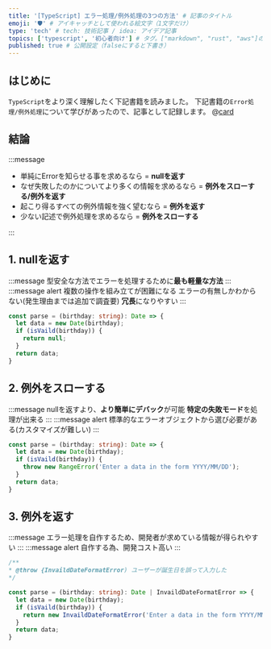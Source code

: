 ```yaml
---
title: '[TypeScript] エラー処理/例外処理の3つの方法' # 記事のタイトル
emoji: '🛡' # アイキャッチとして使われる絵文字（1文字だけ）
type: 'tech' # tech: 技術記事 / idea: アイデア記事
topics: ['typescript', '初心者向け'] # タグ。["markdown", "rust", "aws"]のように指定する
published: true # 公開設定（falseにすると下書き）
---
```


## はじめに

`TypeScript`をより深く理解したく下記書籍を読みました。
下記書籍の`Error処理/例外処理`について学びがあったので、記事として記録します。
@[card](https://www.oreilly.co.jp/books/9784873119045/)

## 結論

:::message
- 単純にErrorを知らせる事を求めるなら = **nullを返す**
- なぜ失敗したのかについてより多くの情報を求めるなら = **例外をスローする/例外を返す**
- 起こり得るすべての例外情報を強く望むなら = **例外を返す**
- 少ない記述で例外処理を求めるなら = **例外をスローする**

:::

## 1. nullを返す
:::message
型安全な方法でエラーを処理するために**最も軽量な方法**
:::
:::message alert
複数の操作を組み立てが困難になる
エラーの有無しかわからない(発生理由までは追加で調査要)
**冗長**になりやすい
:::

```ts
const parse = (birthday: string): Date => {
  let data = new Date(birthday);
  if (isVaild(birthday)) {
    return null;
  }
  return data;
}
```

## 2. 例外をスローする
:::message
nullを返すより、**より簡単にデバック**が可能
**特定の失敗モード**を処理が出来る
:::
:::message alert
標準的なエラーオブジェクトから選び必要がある(カスタマイズが難しい)
:::

```ts
const parse = (birthday: string): Date => {
  let data = new Date(birthday);
  if (isVaild(birthday)) {
    throw new RangeError('Enter a data in the form YYYY/MM/DD');
  }
  return data;
}
```

## 3. 例外を返す
:::message
エラー処理を自作するため、開発者が求めている情報が得られやすい
:::
:::message alert
自作する為、開発コスト高い
:::

```ts
/**
* @throw {InvaildDateFormatError) ユーザーが誕生日を誤って入力した
*/

const parse = (birthday: string): Date | InvaildDateFormatError => {
  let data = new Date(birthday);
  if (isVaild(birthday)) {
    return new InvaildDateFormatError('Enter a data in the form YYYY/MM/DD');
  }
  return data;
}
```
